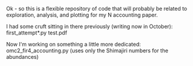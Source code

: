 Ok - so this is a flexible repository of code that will probably be related to exploration, analysis, and plotting for my N accounting paper.

I had some cruft sitting in there previously (writing now in October):
first_attempt*.py
test.pdf

Now I'm working on something a little more dedicated:
omc2_fir4_accounting.py
(uses only the Shimajiri numbers for the abundances)


